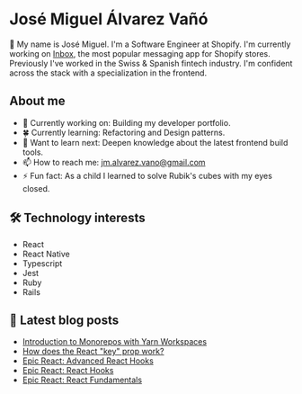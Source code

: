 # José Miguel Álvarez Vañó

👋 My name is José Miguel. I'm a Software Engineer at Shopify. I'm currently working on [Inbox](https://www.shopify.com/inbox), the most popular messaging app for Shopify stores. Previously I've worked in the Swiss & Spanish fintech industry. I'm confident across the stack with a specialization in the frontend.

## About me

- 🔨 Currently working on: Building my developer portfolio.
- 🍀 Currently learning: Refactoring and Design patterns.
- 💭 Want to learn next: Deepen knowledge about the latest frontend build tools.
- 📫 How to reach me: jm.alvarez.vano@gmail.com
- ⚡ Fun fact: As a child I learned to solve Rubik's cubes with my eyes closed.

## 🛠️ Technology interests

- React
- React Native
- Typescript
- Jest
- Ruby
- Rails

## 📝 Latest blog posts

<!--START_SECTION:feed-->
* [Introduction to Monorepos with Yarn Workspaces](https:&#x2F;&#x2F;www.jmalvarez.dev&#x2F;blog&#x2F;yarn-workspaces)
* [How does the React &quot;key&quot; prop work?](https:&#x2F;&#x2F;www.jmalvarez.dev&#x2F;blog&#x2F;how-react-keys-work)
* [Epic React: Advanced React Hooks](https:&#x2F;&#x2F;www.jmalvarez.dev&#x2F;blog&#x2F;epic_react_react_advanced_hooks)
* [Epic React: React Hooks](https:&#x2F;&#x2F;www.jmalvarez.dev&#x2F;blog&#x2F;epic_react_react_hooks)
* [Epic React: React Fundamentals](https:&#x2F;&#x2F;www.jmalvarez.dev&#x2F;blog&#x2F;epic_react_react_fundamentals)
<!--END_SECTION:feed-->
